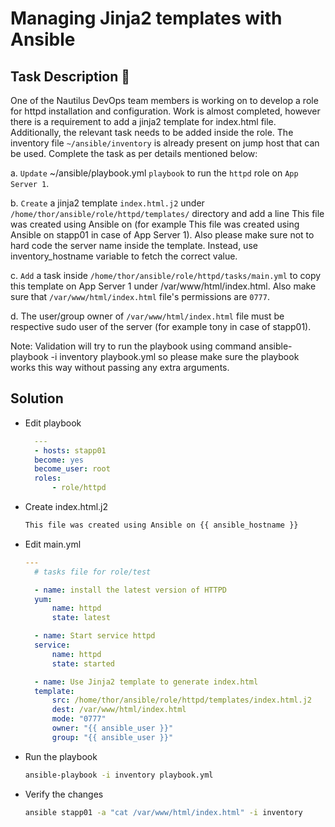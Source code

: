 # Managing Jinja2 templates with Ansible

## Task Description 📔

One of the Nautilus DevOps team members is working on to develop a role for httpd installation and configuration. Work is almost completed, however there is a requirement to add a jinja2 template for index.html file. Additionally, the relevant task needs to be added inside the role. The inventory file `~/ansible/inventory` is already present on jump host that can be used. Complete the task as per details mentioned below:

a. `Update` ~/ansible/playbook.yml `playbook` to run the `httpd` role on `App Server 1`.

b. `Create` a jinja2 template `index.html.j2` under `/home/thor/ansible/role/httpd/templates/` directory and add a line This file was created using Ansible on <respective server> (for example This file was created using Ansible on stapp01 in case of App Server 1). Also please make sure not to hard code the server name inside the template. Instead, use inventory_hostname variable to fetch the correct value.

c. `Add` a task inside `/home/thor/ansible/role/httpd/tasks/main.yml` to copy this template on App Server 1 under /var/www/html/index.html. Also make sure that ``/var/www/html/index.html`` file's permissions are `0777`.

d. The user/group owner of `/var/www/html/index.html` file must be respective sudo user of the server (for example tony in case of stapp01).

Note: Validation will try to run the playbook using command ansible-playbook -i inventory playbook.yml so please make sure the playbook works this way without passing any extra arguments.


## Solution

- Edit playbook
  
  ```yaml
    ---
    - hosts: stapp01
    become: yes
    become_user: root
    roles:
        - role/httpd
  ```

- Create index.html.j2
  
  ```html
  This file was created using Ansible on {{ ansible_hostname }}
  ```

- Edit main.yml
  
  ```yaml
  ---
    # tasks file for role/test

    - name: install the latest version of HTTPD
    yum:
        name: httpd
        state: latest

    - name: Start service httpd
    service:
        name: httpd
        state: started

    - name: Use Jinja2 template to generate index.html
    template:
        src: /home/thor/ansible/role/httpd/templates/index.html.j2
        dest: /var/www/html/index.html
        mode: "0777"
        owner: "{{ ansible_user }}"
        group: "{{ ansible_user }}"
  ```

- Run the playbook
  
  ```bash
  ansible-playbook -i inventory playbook.yml
  ```

- Verify the changes
  
  ```bash
  ansible stapp01 -a "cat /var/www/html/index.html" -i inventory
  ```